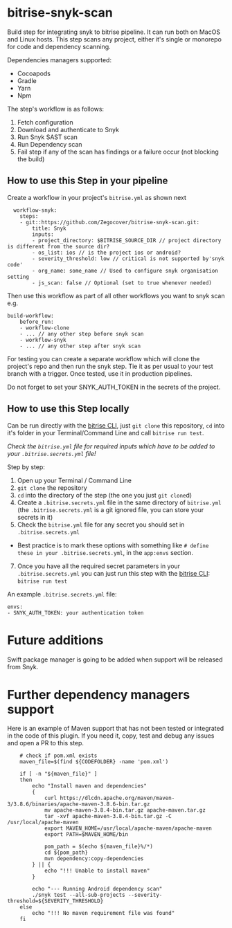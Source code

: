# bitrise-snyk-scan
Build step for integrating snyk to bitrise pipeline. It can run both on MacOS and Linux hosts. This step scans any project, either it's single or monorepo for code and dependency scanning.

Dependencies managers supported:
- Cocoapods
- Gradle
- Yarn
- Npm

The step's workflow is as follows:
1. Fetch configuration
2. Download and authenticate to Snyk
3. Run Snyk SAST scan
4. Run Dependency scan
5. Fail step if any of the scan has findings or a failure occur (not blocking the build)

## How to use this Step in your pipeline

Create a workflow in your project's `bitrise.yml` as shown next

```
  workflow-snyk:
    steps:
    - git::https://github.com/Zegocover/bitrise-snyk-scan.git: 
        title: Snyk
        inputs:
        - project_directory: $BITRISE_SOURCE_DIR // project directory is different from the source dir?
        - os_list: ios // is the project ios or android?
        - severity_threshold: low // critical is not supported by'snyk code'
        - org_name: some_name // Used to configure snyk organisation setting
        - js_scan: false // Optional (set to true whenever needed) 
```

Then use this workflow as part of all other workflows you want to snyk scan e.g.

```
build-workflow:
    before_run:
    - workflow-clone
    - ... // any other step before snyk scan
    - workflow-snyk
    - ... // any other step after snyk scan
```

For testing you can create a separate workflow which will clone the project's repo and then run the snyk step. Tie it as per usual to your test branch with a trigger. Once tested, use it in production pipelines.

Do not forget to set your SNYK_AUTH_TOKEN in the secrets of the project.


## How to use this Step locally

Can be run directly with the [bitrise CLI](https://github.com/bitrise-io/bitrise),
just `git clone` this repository, `cd` into it's folder in your Terminal/Command Line
and call `bitrise run test`.

*Check the `bitrise.yml` file for required inputs which have to be
added to your `.bitrise.secrets.yml` file!*

Step by step:

1. Open up your Terminal / Command Line
2. `git clone` the repository
3. `cd` into the directory of the step (the one you just `git clone`d)
5. Create a `.bitrise.secrets.yml` file in the same directory of `bitrise.yml`
   (the `.bitrise.secrets.yml` is a git ignored file, you can store your secrets in it)
6. Check the `bitrise.yml` file for any secret you should set in `.bitrise.secrets.yml`
  * Best practice is to mark these options with something like `# define these in your .bitrise.secrets.yml`, in the `app:envs` section.
7. Once you have all the required secret parameters in your `.bitrise.secrets.yml` you can just run this step with the [bitrise CLI](https://github.com/bitrise-io/bitrise): `bitrise run test`

An example `.bitrise.secrets.yml` file:

```
envs:
- SNYK_AUTH_TOKEN: your authentication token
```

# Future additions
Swift package manager is going to be added when support will be released from Snyk.

# Further dependency managers support

Here is an example of Maven support that has not been tested or integrated in the code of this plugin. If you need it, copy, test and debug any issues and open a PR to this step.

```
    # check if pom.xml exists
    maven_file=$(find ${CODEFOLDER} -name 'pom.xml')

    if [ -n "${maven_file}" ]
    then
        echo "Install maven and dependencies"
        {
            curl https://dlcdn.apache.org/maven/maven-3/3.8.6/binaries/apache-maven-3.8.6-bin.tar.gz
            mv apache-maven-3.8.4-bin.tar.gz apache-maven.tar.gz
            tar -xvf apache-maven-3.8.4-bin.tar.gz -C /usr/local/apache-maven
            export MAVEN_HOME=/usr/local/apache-maven/apache-maven
            export PATH=$MAVEN_HOME/bin 

            pom_path = $(echo ${maven_file}%/*)
            cd ${pom_path}
            mvn dependency:copy-dependencies
        } || {
            echo "!!! Unable to install maven"
        }

        echo "--- Running Android dependency scan"
        ./snyk test --all-sub-projects --severity-threshold=${SEVERITY_THRESHOLD} 
    else
        echo "!!! No maven requirement file was found"
    fi
```

